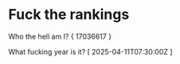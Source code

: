 # Fuck the rankings

Who the hell am I?
{ 17036617 }

What fucking year is it?
[ 2025-04-11T07:30:00Z ]
